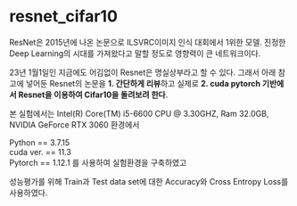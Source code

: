 # resnet_cifar10

ResNet은 2015년에 나온 논문으로 ILSVRC이미지 인식 대회에서 1위한 모델. 진정한 Deep Learning의 시대를 가져왔다고 말할 정도로 영향력이 큰 네트워크이다.

23년 1월1일인 지금에도 어김없이 Resnet은 명실상부라고 할 수 있다. 그래서 아래 참고에 넣어둔 Resnet의 논문을 **1. 간단하게 리뷰**하고 실제로 **2. cuda pytorch 기반에서 Resnet을 이용하여 Cifar10을 돌려보려 한다**.

본 실험에서는 Intel(R) Core(TM) i5-6600 CPU @ 3.30GHZ,  Ram 32.0GB, NVIDIA GeForce RTX 3060 환경에서 

Python == 3.7.15   
cuda ver. == 11.3  
Pytorch == 1.12.1 
를 사용하여 실험환경을 구축하였고 

성능평가를 위해 Train과 Test data set에 대한 Accuracy와 Cross Entropy Loss를 사용하였다.


